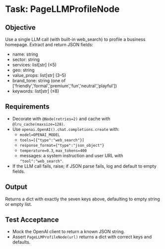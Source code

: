# Task: PageLLMProfileNode

## Objective
Use a single LLM call (with built-in web_search) to profile a business homepage.
Extract and return JSON fields:
  - name: string
  - sector: string
  - services: list[str] (≤5)
  - geo: string
  - value_props: list[str] (3–5)
  - brand_tone: string (one of ['friendly','formal','premium','fun','neutral','playful'])
  - keywords: list[str] (≤8)

## Requirements
- Decorate with `@Node(retries=2)` and cache with `@lru_cache(maxsize=128)`.
- Use `openai.OpenAI().chat.completions.create` with:
  - `model=OPENAI_MODEL`
  - `tools=[{"type":"web_search"}]`
  - `response_format={"type":"json_object"}`
  - `temperature=0.3`, `max_tokens=400`
  - messages: a system instruction and user URL with `"tool":"web_search"`.
- If the LLM call fails, raise; if JSON parse fails, log and default to empty fields.

## Output
Returns a dict with exactly the seven keys above, defaulting to empty string or empty list.

## Test Acceptance
- Mock the OpenAI client to return a known JSON string.
- Assert `PageLLMProfileNode(url)` returns a dict with correct keys and defaults.